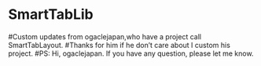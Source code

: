 # SmartTabLib

####
#Custom updates from ogaclejapan,who have a project call SmartTabLayout.
#Thanks for him if he don’t care about I custom his project.
#PS: Hi, ogaclejapan. If you have any question, please let me know.
#
####
#
#
#

